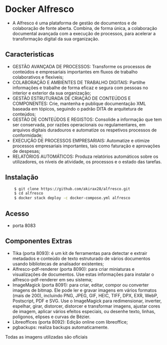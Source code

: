 # Docker Alfresco
- A Alfresco é uma plataforma de gestão de documentos e de colaboração de fonte aberta. Combina, de forma única, a colaboração documental avançada com a execução de processos, para acelerar a transformação digital da sua organização.

## Caracteristicas
- GESTÃO AVANÇADA DE PROCESSOS: Transforme os processos de conteúdos e empresariais importantes em fluxos de trabalho colaborativos e flexíveis;
- COLABORAÇÃO E AMBIENTES DE TRABALHO DIGITAIS: Partilhe informações e trabalhe de forma eficaz e segura com pessoas no interior e exterior da sua organização;
- GESTÃO ESTRUTURADA DE CRIAÇÃO DE CONTEÚDOS E COMPONENTES: Crie, mantenha e publique documentação XML baseada em tópicos, seguindo o padrão DITA de arquitetura de conteúdos;
- GESTÃO DE CONTEÚDOS E REGISTOS: Consolide a informação que tem ser conservada, por razões operacionais ou regulamentares, em arquivos digitais duradouros e automatize os respetivos processos de conformidade;
- EXECUÇÃO DE PROCESSOS EMPRESARIAIS: Automatize e otimize processos empresariais importantes, tais como faturação e aprovações de despesas;
- RELATÓRIOS AUTOMÁTICOS: Produza relatórios automáticos sobre os utilizadores, os níveis de atividade, os processos e o estado das tarefas.

## Instalação

```sh     
    $ git clone https://github.com/akirax28/alfresco.git
    $ cd alfresco
    $ docker stack deploy -c docker-compose.yml alfresco
```

## Acesso
- porta 8083 

## Componentes Extras

- Tika (porta 8093): é um kit de ferramentas para detectar e extrair metadados e conteúdo de texto estruturado de vários documentos usando bibliotecas de analisador existentes;
- Alfresco-pdf-renderer (porta 8090): para criar miniaturas e visualizações de documentos. Use estas informações para instalar o alfresco-pdf-renderer em seu sistema;
- ImageMagick (porta 8091): para criar, editar, compor ou converter imagens de bitmap. Ele pode ler e gravar imagens em vários formatos (mais de 200), incluindo PNG, JPEG, GIF, HEIC, TIFF, DPX, EXR, WebP, Postscript, PDF e SVG. Use o ImageMagick para redimensionar, inverter, espelhar, girar, distorcer, distorcer e transformar imagens, ajustar cores de imagem, aplicar vários efeitos especiais, ou desenhe texto, linhas, polígonos, elipses e curvas de Bézier.
- Libreoffices (porta 8092): Edição online com libreoffice;
- pgbackups: realiza backups automaticamente.


Todas as imagens utilizadas são oficiais 
